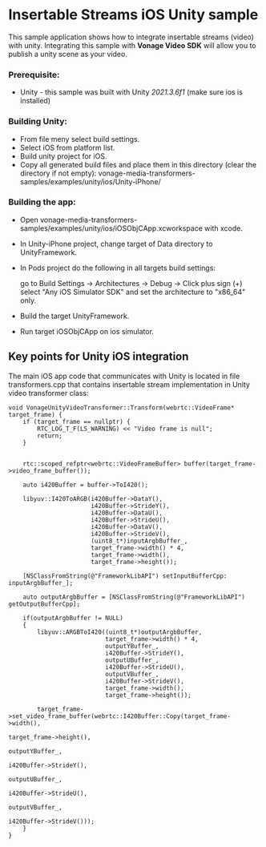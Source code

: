 # Insertable Streams iOS Unity sample
This sample application shows how to integrate insertable streams (video) with unity.
Integrating this sample with **Vonage Video SDK** will allow you to publish a unity scene as your video. 

### Prerequisite:
 - Unity - this sample was built with Unity *2021.3.6f1* (make sure ios is installed)

### Building Unity:
- From file meny select build settings.
- Select iOS from platform list.
- Build unity project for iOS.
- Copy all generated build files and place them in this directory (clear the directory if not empty):
vonage-media-transformers-samples/examples/unity/ios/Unity-iPhone/

### Building the app:
- Open vonage-media-transformers-samples/examples/unity/ios/iOSObjCApp.xcworkspace with xcode.
- In Unity-iPhone project, change target of Data directory to UnityFramework.
- In Pods project do the following in all targets build settings:
    
    go to Build Settings -> Architectures -> Debug -> Click plus sign  (+) select "Any iOS Simulator SDK" and set the architecture to "x86_64" only. 
- Build the target UnityFramework.
- Run target iOSObjCApp on ios simulator.

## Key points for Unity iOS integration

The main iOS app code that communicates with Unity is located in file transformers.cpp that contains insertable stream implementation in Unity video transformer class:

    void VonageUnityVideoTransformer::Transform(webrtc::VideoFrame* target_frame) {
        if (target_frame == nullptr) {
            RTC_LOG_T_F(LS_WARNING) << "Video frame is null";
            return;
        }

        
        rtc::scoped_refptr<webrtc::VideoFrameBuffer> buffer(target_frame->video_frame_buffer());
        
        auto i420Buffer = buffer->ToI420();
        
        libyuv::I420ToARGB(i420Buffer->DataY(),
                           i420Buffer->StrideY(),
                           i420Buffer->DataU(),
                           i420Buffer->StrideU(),
                           i420Buffer->DataV(),
                           i420Buffer->StrideV(),
                           (uint8_t*)inputArgbBuffer_,
                           target_frame->width() * 4,
                           target_frame->width(),
                           target_frame->height());
        
        [NSClassFromString(@"FrameworkLibAPI") setInputBufferCpp: inputArgbBuffer_];
        
        auto outputArgbBuffer = [NSClassFromString(@"FrameworkLibAPI") getOutputBufferCpp];
        
        if(outputArgbBuffer != NULL)
        {
            libyuv::ARGBToI420((uint8_t*)outputArgbBuffer,
                               target_frame->width() * 4,
                               outputYBuffer_,
                               i420Buffer->StrideY(),
                               outputUBuffer_,
                               i420Buffer->StrideU(),
                               outputVBuffer_,
                               i420Buffer->StrideV(),
                               target_frame->width(),
                               target_frame->height());
            
            target_frame->set_video_frame_buffer(webrtc::I420Buffer::Copy(target_frame->width(),
                                                                          target_frame->height(),
                                                                          outputYBuffer_,
                                                                          i420Buffer->StrideY(),
                                                                          outputUBuffer_,
                                                                          i420Buffer->StrideU(),
                                                                          outputVBuffer_,
                                                                          i420Buffer->StrideV()));
        }
    }

